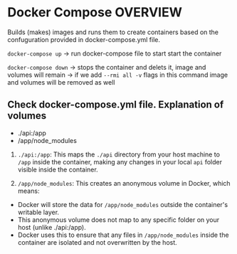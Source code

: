 # Docker Compose OVERVIEW

Builds (makes) images and runs them to create containers based on the confuguration provided in docker-compose.yml file.

`docker-compose up` -> run docker-compose file to start start the container

`docker-compose down` -> stops the container and delets it, image and volumes will remain
-> if we add `--rmi all -v` flags in this command image and volumes will be removed as well

## Check docker-compose.yml file. Explanation of volumes

- ./api:/app
- /app/node_modules

1. `./api:/app`: This maps the `./api` directory from your host machine to `/app` inside the container, making any changes in your local `api` folder visible inside the container.

2. `/app/node_modules`: This creates an anonymous volume in Docker, which means:

- Docker will store the data for `/app/node_modules` outside the container's writable layer.
- This anonymous volume does not map to any specific folder on your host (unlike ./api:/app).
- Docker uses this to ensure that any files in `/app/node_modules` inside the container are isolated and not overwritten by the host.
